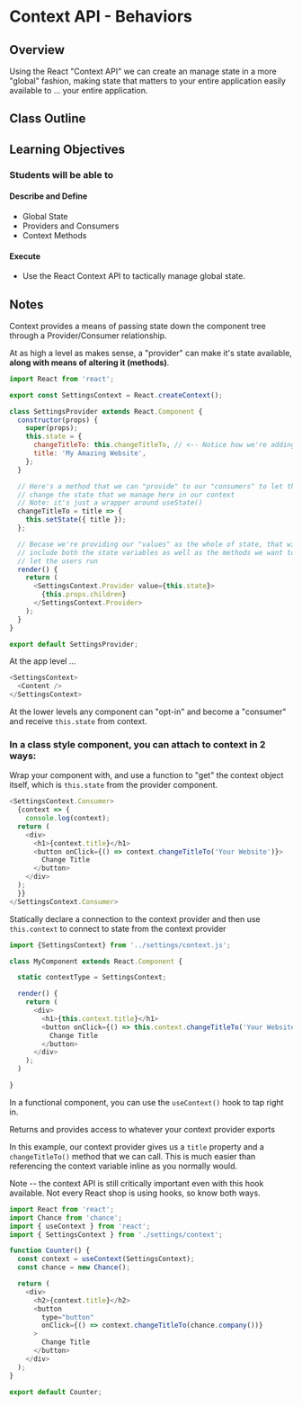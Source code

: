 # Context API - Behaviors

## Overview

Using the React "Context API" we can create an manage state in a more "global" fashion, making state that matters to your entire application easily available to ... your entire application.

## Class Outline

<!-- To Be Completed By Instructor -->

## Learning Objectives

### Students will be able to

#### Describe and Define

- Global State
- Providers and Consumers
- Context Methods

#### Execute

- Use the React Context API to tactically manage global state.

## Notes

Context provides a means of passing state down the component tree through a Provider/Consumer relationship.

At as high a level as makes sense, a "provider" can make it's state available, **along with means of altering it (methods)**.

```javascript
import React from 'react';

export const SettingsContext = React.createContext();

class SettingsProvider extends React.Component {
  constructor(props) {
    super(props);
    this.state = {
      changeTitleTo: this.changeTitleTo, // <-- Notice how we're adding the exported method to state?
      title: 'My Amazing Website',
    };
  }

  // Here's a method that we can "provide" to our "consumers" to let them
  // change the state that we manage here in our context
  // Note: it's just a wrapper around useState()
  changeTitleTo = title => {
    this.setState({ title });
  };

  // Becase we're providing our "values" as the whole of state, that will
  // include both the state variables as well as the methods we want to
  // let the users run
  render() {
    return (
      <SettingsContext.Provider value={this.state}>
        {this.props.children}
      </SettingsContext.Provider>
    );
  }
}

export default SettingsProvider;

```

At the app level ...

```javascript
<SettingsContext>
  <Content />
</SettingsContext>
```

At the lower levels any component can "opt-in" and become a "consumer" and receive `this.state` from context.

### In a class style component, you can attach to context in 2 ways:

 Wrap your component with, and use a function to "get" the context object itself, which is `this.state` from the provider component.

```javascript
<SettingsContext.Consumer>
  {context => {
    console.log(context);
  return (
    <div>
      <h1>{context.title}</h1>
      <button onClick={() => context.changeTitleTo('Your Website')}>
        Change Title
      </button>
    </div>
  );
  }}
</SettingsContext.Consumer>
```

Statically declare a connection to the context provider and then use `this.context` to connect to state from the context provider

```javascript
import {SettingsContext} from '../settings/context.js';

class MyComponent extends React.Component {

  static contextType = SettingsContext;

  render() {
    return (
      <div>
        <h1>{this.context.title}</h1>
        <button onClick={() => this.context.changeTitleTo('Your Website')}>
          Change Title
        </button>
      </div>
    );
  )

}
```

In a functional component, you can use the `useContext()` hook to tap right in.

Returns and provides access to whatever your context provider exports

In this example, our context provider gives us a `title` property and a `changeTitleTo()` method that we can call. This is much easier than referencing the context variable inline as you normally would.

Note -- the context API is still critically important even with this hook available. Not every React shop is using hooks, so know both ways.

```javascript
import React from 'react';
import Chance from 'chance';
import { useContext } from 'react';
import { SettingsContext } from './settings/context';

function Counter() {
  const context = useContext(SettingsContext);
  const chance = new Chance();

  return (
    <div>
      <h2>{context.title}</h2>
      <button
        type="button"
        onClick={() => context.changeTitleTo(chance.company())}
      >
        Change Title
      </button>
    </div>
  );
}

export default Counter;

```
